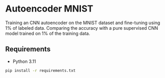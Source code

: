 # Autoencoder MNIST
Training an CNN autoencoder on the MNIST dataset and fine-tuning using 1% of labeled data. Comparing the accuracy with a pure supervised CNN model trained on 1% of the training data.  

## Requirements
- Python 3.11
```bash
pip install -r requirements.txt
```